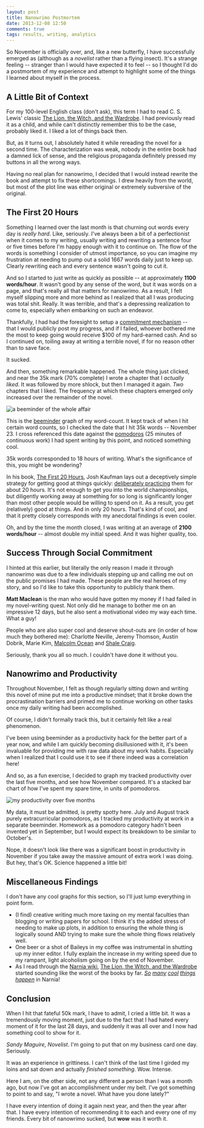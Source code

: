 ```yaml
---
layout: post
title: Nanowrimo Postmortem
date: 2013-12-08 12:50
comments: true
tags: results, writing, analytics
---
```


So November is officially over, and, like a new butterfly, I have successfully
emerged as (although as a *novelist* rather than a flying insect). It's a
strange feeling -- stranger than I would have expected it to feel -- so I
thought I'd do a postmortem of my experience and attempt to highlight some of
the things I learned about myself in the process.


## A Little Bit of Context

For my 100-level English class (don't ask), this term I had to read C. S. Lewis'
classic <u>The Lion, the Witch, and the Wardrobe</u>. I had previously read it
as a child, and while can't distinctly remember this to be the case, probably
liked it. I liked a lot of things back then.

But, as it turns out, I absolutely hated it while rereading the novel for a
second time. The characterization was weak, nobody in the entire book had a
damned lick of sense, and the religious propaganda definitely pressed my buttons
in all the wrong ways.

Having no real plan for nanowrimo, I decided that I would instead rewrite the
book and attempt to fix these shortcomings. I drew heavily from the world, but
most of the plot line was either original or extremely subversive of the
original.


## The First 20 Hours

Something I learned over the last month is that churning out words every day is
*really hard*. Like, seriously. I've always been a bit of a perfectionist when
it comes to my writing, usually writing and rewriting a sentence four or five
times before I'm happy enough with it to continue on. The flow of the words is
something I consider of utmost importance, so you can imagine my frustration at
needing to pump out a solid 1667 words daily just to keep up. Clearly rewriting
each and every sentence wasn't going to cut it.

And so I started to just write as quickly as possible -- at approximately **1100
words/hour**. It wasn't good by any sense of the word, but it was words on a
page, and that's really all that matters for nanowrimo. As a result, I felt
myself slipping more and more behind as I realized that all I was producing was
total shit. Really. It was terrible, and that's a depressing realization to come
to, especially when embarking on such an endeavor.

Thankfully, I had had the foresight to setup a [commitment mechanism][nanowrimo
manifesto] -- that I would publicly post my progress, and if I failed, whoever
bothered me the most to keep going would receive \$100 of my hard-earned cash.
And so I continued on, toiling away at writing a terrible novel, if for no
reason other than to save face.

It sucked.

And then, something remarkable happened. The whole thing just clicked, and near
the 35k mark (70% complete) I wrote a chapter that I *actually liked*. It was
followed by more shlock, but then I managed it again. *Two* chapters that I
liked. The frequency at which these chapters emerged only increased over the
remainder of the novel.

![a beeminder of the whole affair](/images/nanowrimo/beeminder.png)

This is the [beeminder] graph of my word-count. It kept track of when I hit
certain word counts, so I checked the date that I hit 35k words -- November 23. I
cross referenced this date against the [pomodoros] (25 minutes of continuous
work) I had spent writing by this point, and noticed something cool.

35k words corresponded to 18 hours of writing. What's the significance of this,
you might be wondering?

In his book, [The First 20 Hours], Josh Kaufman lays out a deceptively simple
strategy for getting good at things quickly: [deliberately
practicing][deliberate practice] them for about 20 hours. It's not enough to get
you into the world championships, but diligently working away at something for
so long is significantly longer than most other people would be willing to spend
on it. As a result, you get (relatively) good at things. And in only 20 hours.
That's kind of cool, and that it pretty closely corresponds with my anecdotal
findings is even cooler.

Oh, and by the time the month closed, I was writing at an average of **2100
words/hour** -- almost double my initial speed. And it was higher quality, too.

[The First 20 Hours]: http://www.amazon.com/The-First-20-Hours-Anything/dp/1591845556
[nanowrimo manifesto]: /blog/nanowrimo
[beeminder]: http://beeminder.com
[pomodoros]: http://pomodorotechnique.com
[deliberate practice]: http://en.wikipedia.org/wiki/Practice_(learning_method)#Deliberate_practice


## Success Through Social Commitment

I hinted at this earlier, but literally the only reason I made it through
nanowrimo was due to a few individuals stepping up and calling me out on the
public promises I had made. These people are the real heroes of my story, and so
I'd like to take this opportunity to publicly thank them.

**Matt Maclean** is the man who would have gotten my money if I had failed in my
novel-writing quest. Not only did he manage to bother me on an impressive 12
days, but he also sent a motivational video my way each time. What a guy!

People who are also super cool and deserve shout-outs are (in order of how much
they bothered me): Charlotte Neville, Jeremy Thomson, Austin Dobrik, Marie Kim,
[Malcolm Ocean] and [Shale Craig].

Seriously, thank you all so much. I couldn't have done it without you.

[Malcolm Ocean]: http://malcolmm.cc/
[Shale Craig]: http://shalecraig.com/

## Nanowrimo and Productivity

Throughout November, I felt as though regularly sitting down and writing this
novel of mine put me into a productive mindset; that it broke down the
procrastination barriers and primed me to continue working on other tasks once
my daily writing had been accomplished.

Of course, I didn't formally track this, but it certainly felt like a real
phenomenon.

I've been using beeminder as a productivity hack for the better part of a year
now, and while I am quickly becoming disillusioned with it, it's been invaluable
for providing me with raw data about my work habits. Especially when I realized
that I could use it to see if there indeed was a correlation here!

And so, as a fun exercise, I decided to graph my tracked productivity over the
last five months, and see how November compared. It's a stacked bar chart of how
I've spent my spare time, in units of pomodoros.

![my productivity over five months](/images/nanowrimo/productivity.png)

My data, it must be admitted, is pretty spotty here. July and August track
purely extracurricular pomodoros, as I tracked my productivity at work in a
separate beeminder. Homework as a pomodoro category hadn't been invented yet in
September, but I would expect its breakdown to be similar to October's.

Nope, it doesn't look like there was a significant boost in productivity in
November if you take away the massive amount of extra work I was doing. But hey,
that's OK. Science happened a little bit!


## Miscellaneous Findings

I don't have any cool graphs for this section, so I'll just lump everything in
point form.

* (I find) creative writing much more taxing on my mental faculties than
  blogging or writing papers for school. I think it's the added stress of
  needing to make up plots, in addition to ensuring the whole thing is logically
  sound AND trying to make sure the whole thing flows relatively well.
* One beer or a shot of Baileys in my coffee was instrumental in shutting up my
  inner editor. I fully explain the increase in my writing speed due to my
  rampant, light alcoholism going on by the end of November.
* As I read through the [Narnia wiki], <u>The Lion, the Witch, and the
  Wardrobe</u> started sounding like the worst of the books by far. *[So][cool1]
  [many][cool2] [cool][cool3] [things][cool4] [happen][cool5]* in Narnia!

[Narnia wiki]: http://narnia.wikia.com/wiki/The_Chronicles_of_Narnia_Wiki
[cool1]: http://narnia.wikia.com/wiki/Deplorable_Word
[cool2]: http://narnia.wikia.com/wiki/Seven_Friends_of_Narnia#Susan's%20Exclusion
[cool3]: http://narnia.wikia.com/wiki/Battle_of_Stable_Hill
[cool4]: http://narnia.wikia.com/wiki/Tash
[cool5]: http://narnia.wikia.com/wiki/Doctor_Cornelius


## Conclusion

When I hit that fateful 50k mark, I have to admit, I cried a little bit. It was
a tremendously moving moment, just due to the fact that I had hated every moment
of it for the last 28 days, and suddenly it was all over and I now had something
cool to show for it.

*Sandy Maguire, Novelist*. I'm going to put that on my business card one day.
Seriously.

It was an experience in grittiness. I can't think of the last time I girded my
loins and sat down and actually *finished something*. Wow. Intense.

Here I am, on the other side, not any different a person than I was a month ago,
but now I've got an accomplishment under my belt. I've got something to point to
and say, "I wrote a novel. What have you done lately?"

I have every intention of doing it again next year, and then the year after
that. I have every intention of recommending it to each and every one of my
friends. Every bit of nanowrimo sucked, but **wow** was it worth it.

